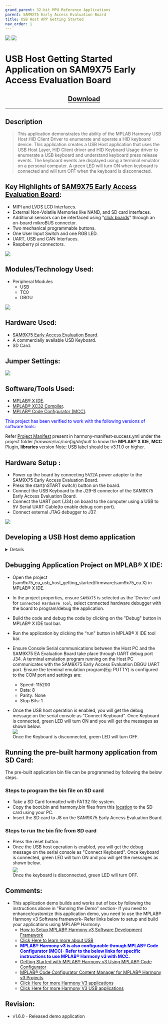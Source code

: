 ```yaml
---
grand_parent: 32-bit MPU Reference Applications
parent: SAM9X75 Early Access Evaluation Board
title: USB Host APP Getting Started
nav_order: 1
---
```


<img src = "images/microchip_logo.png">

<img src = "images/microchip_mplab_harmony_logo_small.png">

# USB Host Getting Started Application on SAM9X75 Early Access Evaluation Board
<h2 align="center"> <a href="https://github.com/Microchip-MPLAB-Harmony/reference_apps/releases/latest/download/sam9x75_ea_usb_host_getting_started.zip" > Download </a> </h2>

-----
## Description

>   This application demonstrates the ability of the MPLAB Harmony USB Host HID Client Driver to enumerate and operate a HID keyboard device. This application creates a USB Host application that uses the USB Host Layer, HID Client driver and HID Keyboard Usage driver to enumerate a USB keyboard and understand keyboard press release events. The keyboard events are displayed using a terminal emulator on a personal computer.
A green LED will turn ON when keyboard is connected and will turn OFF when the keyboard is disconnected.

## Key Highlights of [SAM9X75 Early Access Evaluation Board](https://www.microchip.com/en-us/development-tool/EA14J50A):

* MIPI and LVDS LCD Interfaces.
* External Non-Volatile Memories like NAND, and SD card interfaces.
* Additional sensors can be interfaced using "[click boards](https://github.com/Microchip-MPLAB-Harmony/reference_apps/tree/master/apps/sam_e51_cnano/same51n_mikroe_click)" through an on-board mikroBUS connector.
* Two mechanical programmable buttons.
* One User Input Switch and one RGB LED.
* UART, USB and CAN Interfaces.
* Raspberry pi connectors.
<img src = "images/sam9x75_ea.png">

## Modules/Technology Used:

- Peripheral Modules
    - USB
    - TC0
    - DBGU <br>
<img src = "images/project_graph.png" align="middle">

## Hardware Used:  

- [SAM9X75 Early Access Evaluation Board](https://www.microchip.com/en-us/development-tool/EA14J50A).
- A commercially available USB Keyboard.
- SD Card.

## Jumper Settings:
<img src = "images/jumper_settings.png">

## Software/Tools Used:
- [MPLAB® X IDE](https://microchipdeveloper.com/mplabx:installation).
- [MPLAB® XC32 Compiler](https://microchipdeveloper.com/install:xc32).
- [MPLAB® Code Configurator (MCC)](https://microchipdeveloper.com/install:mcc).

<span style="color:blue"> This project has been verified to work with the following versions of software tools:</span>

Refer [Project Manifest](./firmware/src/config/default/harmony-manifest-success.yml) present in harmony-manifest-success.yml under the project folder *firmware/src/config/default* to know the **MPLAB® X IDE**, **MCC** Plugin, **libraries**  version
Note: USB label should be v3.11.0 or higher.

## Hardware Setup : <span id="Setup1"><span>
- Power up the board by connecting 5V/2A power adapter to the SAM9X75 Early Access Evaluation Board.
- Press the start(nSTART switch) button on the board.
- Connect the USB Keyboard to the J29-B connector of the SAM9X75 Early Access Evaluation Board.
- Connect the UART port (J34) on board to the computer using a USB to 5V Serial UART Cable(to enable debug com port).
- Connect external JTAG debugger to J37.    <br>
 
<img src = "images/setup.png">

## Developing a USB Host demo application

<details>
  <summary> Details
</summary>   <br> 

- Launch MPLAB® X IDE- From the main menu, click on File, then New Project. Under `Projects` choose `32-bit MCC  Harmony Project`, click Next- For `Framework Path` choose the location on your PC where you want to download the Harmony 3 framework- Click Next.  <br>
<img src = "images/step1.png"> <br>
<img src = "images/step2.png">  <br>

- Enter `Location` , `Folder` and `Name of the project`. Click Next.  <br>
<img src = "images/step3.png">  <br>

- In the `Configuration Settings` window, for `Name`  enter `default`, for `Device Family` select `SAM`, for `Target Device` select `SAM9X75`. Click Finish.  <br>  
This creates an empty project and set this project as `main project`. If there are other projects open in the project explorer window, set this project as main project by right clicking on the project, choose 'Set as Main Project'.  <br>
<img src = "images/step4.png">  <br>

- After the project is created, MCC will be automatically launched. (To launch MCC manually, from main menu, click on `Tools` -> `Embedded` -> `MPLAB® Code Configurator` or click MCC button in the MPLAB® X IDE tool bar.) It will launch Content manger Wizard. Then select MPLAB® Harmony.  <br>
<img src = "images/step5.png">  <br>

- In addition to the required packages(csp, dev_packs), download the optional packages usb, bsp, core and then click Finish. Content download will take some time. Please wait till all the contents are downloaded.  <br>
<img src = "images/step7.png">  <br>

- Now a project graph will be displayed. From `Device Resource` add `Board Support Packages`  for `SAM9X75 Evaluation Board BSP` to `Project Graph`.  <br>
<img src = "images/step8.png">  <br>

- From `Device Resource`, `Libraries` -> `Host Stack` , add `HID Client Driver` to the `Project Graph`. You will be prompted to allow auto-connection and auto-activation  of several components- Click on Yes for all of them except “FreeRTOS".  <br>
<img src = "images/step9.png">  <br>

- Choosing the `HID Client Driver` template automatically populates the rest of the project components. This can be seen in the way the project graph is set up and connected.  <br>
<img src = "images/step10.png">  <br>

- From `Device Resource`, `Peripherals` -> add `DBGU` to the `Project Graph`. This helps to print the debug messages (console serial communication messages) via comm port.  <br>
<img src = "images/step16.png">  <br>

- In the project graph, right click on `TMR in Time` and then add satisfiers `TC0`.    <br>
<img src = "images/step11.png">  <br>

- From the project graph window, click the `HID Client Driver` and in the `Configuration Options` choose `Use Keyboard Driver` <br>
<img src = "images/step12.png">  <br>

- From the project graph window, click the `USB Host Port HS Driver` and in the `Configuration Options` enter `Port Selection` as `0x02`(SAM9X75 Early Access Evaluation Board has two host std Type A receptacle's, user can choose the one they want to enable(0x01 or 0x02)) <br>
<img src = "images/step13.png">  <br>

- Refer section 29.5 of the SAM9X75 data sheet which says "The USB device and host ports requires both the 48 MHz signal and the peripheral clock". <br>
  Main clock= 24MHz, UPLL Clock= 24MHz*40/2 =480MHz Here UPLL Multiplier= 39 , USB Clock= 480MHz/10 = 48MHz Here USB Divider= 9. <br>
  Based on this calculations, configure the USB and peripherals clock signals as mentioned in the next step.

- From the project graph window, click the `system` and in the `Configuration Options` , do the clock settings as shown below: <br>
<img src = "images/step14.png">  <br>

- Ensure  all the pins are configured as below:  <br>
PA26 and PA27 are for serial debugging. PC19, PC20, PC21 are for LEDs red, blue, and green respectively. PC27 and PC29 are VBUS Enable of USB.
<img src = "images/step17.png">  <br>

- Now Save all. Then click generate code. This will generate code for all the Device Resource that have been added in the project graph.  <br>
<img src = "images/step18.png">  <br>

- Up to this point in the project creation process, you used MPLAB Code Configurator(MCC) to configure and generate code to initialize the device (SAM9X75) and initialize USB host driver. <br>
  Refer [initialization.c](./firmware/src/config/default/initialization.c) to find all the device resource added in the project graph got initialized.  All that is left is for the user to write the application code in the app.c file.
  Documentation for each of the peripheral libraries or diver libraries can be accessed as follows:
  1.	Peripheral libraries APIs can be accessed as a HTML file (*.html) from the Harmony 3 Framework path. (/<framework_path/>/csp/docs/index.html)
  2.    BSP libraries APIs can be found in bsp.h
  3.    USB host driver APIs can be accessed as a HTML file (*.html) from the Harmony 3 Framework path. (/<framework_path/>/usb/docs/index.html)

- APIs used for this application are as follows:
  * bool DBGU_Write( void* buffer, const size_t size );
  * bool DBGU_WriteIsBusy( void );
  * bool USB_HOST_HID_KEYBOARD_EventHandlerSet(USB_HOST_HID_KEYBOARD_EVENT_HANDLER appKeyboardEventHandler);
  * bool USB_HOST_BusEnable(USB_HOST_BUS bus);
  * bool USB_HOST_BusIsEnabled(USB_HOST_BUS bus);
  * LED_GREEN_On();

- [Sample code can be found here](./firmware/src/app.c) and [Its header file can be found here.](./firmware/src/app.h)

- Now right click on the project and click `Properties`. For `Connected Hardware Tool` -> select connected hardware debugger used, for `Compiler Toolchain` -> select XC32 and click Apply.  <br>
<img src = "images/step19.png">  <br>

- From J-32/J-Link, `Option categories` choose `Communication` and for `JTAG Method`, select `4-wire JTAG`.  <br>
<img src = "images/step20.png">  <br>

- Select Bootstrap for Categories and select the `Use Bootstrap` checkbox. For `bootstrap file` -> select the at91bootstrap elf file from [here](./firmware/sam9x75_ea.X)- Click on Apply and OK.  <br>
<img src = "images/step21.png">  <br>

- By default, MPLAB X only produces ELF and Hex format output files.
    To generate application output in binary format, a post build step needs to be added to the project properties.
	To do this project properties, building, click the check box `Execute this line after build`, then enter the below command. <br>

	***${MP_CC_DIR}/xc32-objcopy -O binary ${DISTDIR}/${PROJECTNAME}.${IMAGE_TYPE}.elf ${DISTDIR}/harmony.bin*** <br>

<img src = "images/24.png" align="middle"> <br>

- Clean and build the project. You should see a message on the output console that the project was successfully built. This completes the development of the usb host getting started application.  <br>

- The harmony.bin binaries will be avialbale at ./firmware/sam9x75_ea.X/dist/default/production.
</details> 

## Debugging Application Project on MPLAB® X IDE:
- Open the project (sam9x75_ea_usb_host_getting_started/firmware/sam9x75_ea.X) in MPLAB® X IDE.  
- In the project properties, ensure `SAM9X75` is selected as the 'Device' and for `Connected Hardware Tool`, select connected hardware debugger with the board to program/debug the application.    
- Build the code and debug the code by clicking on the "Debug" button in MPLAB® X IDE tool bar.   
- Run the application by clicking the “run" button in MPLAB® X IDE tool bar.
- Ensure Console Serial communications between the Host PC and the SAM9X75 EA Evaluation Board take place through UART debug port J34. 
A terminal emulation program running on the Host PC communicates with the SAM9X75 Early Access Evaluation DBGU UART port.
Ensure the terminal emulation program(Eg: PUTTY) is configured to the COM port and settings are:
  * Speed: 115200
  * Data: 8
  * Parity: None
  * Stop Bits: 1 

- Once the USB host operation is enabled, you will get the debug message on the serial console as "Connect Keyboard".
  Once Keyboard is connected, green LED will turn ON and you will get the messages as shown below.<br>
 <img src = "images/step22.png" align="middle"> <br> 
  Once the Keyboard is disconnected, green LED will turn OFF.

## Running the pre-built harmony application from SD Card:
The pre-built application bin file can be programmed by following the below steps.

### Steps to program the bin file on SD card
- Take a SD Card formatted with FAT32 file system.  
- Copy the boot.bin and harmony.bin files from this [location](./hex) to the SD card using your PC.  
- Insert the SD card to J8 on the SAM9X75 Early Access Evaluation Board.  

### Steps to run the bin file from SD card 
- Press the reset button.
- Once the USB host operation is enabled, you will get the debug message on the serial console as "Connect Keyboard".
  Once keyboard is connected, green LED will turn ON and you will get the messages as shown below.<br>
  <img src = "images/step22.png" align="middle"> <br> 
  Once the keyboard is disconnected, green LED will turn OFF.


## Comments:
- This application demo builds and works out of box by following the instructions above in "Running the Demo" section- If you need to enhance/customize this application demo, you need to use the MPLAB® Harmony v3 Software framework- Refer links below to setup and build your applications using MPLAB® Harmony.
    - [How to Setup MPLAB® Harmony v3 Software Development Framework](https://ww1.microchip.com/downloads/en/DeviceDoc/How_to_Setup_MPLAB_%20Harmony_v3_Software_Development_Framework_DS90003232C.pdf)
    - [Click Here to learn more about USB](https://microchipdeveloper.com/usb:what-is-usb)	
    - <span style="color:blue"> **MPLAB® Harmony v3 is also configurable through MPLAB® Code Configurator (MCC)- Refer to the below links for specific instructions to use MPLAB® Harmony v3 with MCC.**</span>
    - [Getting Started with MPLAB® Harmony v3 Using MPLAB® Code Configurator](https://www.youtube.com/watch?v=KdhltTWaDp0)
    - [MPLAB® Code Configurator Content Manager for MPLAB® Harmony v3 Projects](https://www.youtube.com/watch?v=PRewTzrI3iE)
	- [Click Here for more Harmony V3 applications](https://github.com/search?q=org%3AMicrochip-MPLAB-Harmony+sam_9x7)
	- [Click Here for more Harmony V3 USB applications](https://github.com/search?q=org%3AMicrochip-MPLAB-Harmony+usb_apps)

## Revision:
- v1.6.0 - Released demo application

